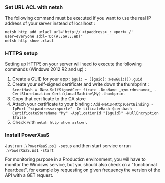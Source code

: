 
### Set URL ACL with netsh

The following command must be executed if you want to use the real IP address of your server instead of localhost :

    netsh http add urlacl url='http://_<ipaddress>_:_<port>_/' user=everyone sddl='D:(A;;GA;;;WD)'
    netsh http show urlacl
  

### HTTPS setup

Setting up HTTPS on your server will need to execute the following commands (Windows 2012 R2 and up) :

1. Create a GUID for your app : `$guid = ([guid]::NewGuid()).guid`
2. Create your self-signed certificate and write down the thumbprint : `$certHash = (New-SelfSignedCertificate -DnsName _<yourdnsname>_ -CertStoreLocation Cert:\LocalMachine\My).thumbprint`
3. Copy that certificate to the CA store
4. Attach your certificate to your binding : `Add-NetIPHttpsCertBinding -IpPort "<ipaddress>:<port>" -CertificateHash $certhash -CertificateStoreName "My" -ApplicationId "{$guid}" -NullEncryption $false`
5. Check with `netsh http show sslcert`


### Install PowerXaaS

Just run `.\PowerXaaS.ps1 -setup` and then start service or run `.\PowerXaaS.ps1 -start`

For monitoring purpose in a Production environment, you will have to monitor the Windows service, but you should also check on a "functionnal heartbeat", for example by requesting on given frequency the version of the API with a GET request.


